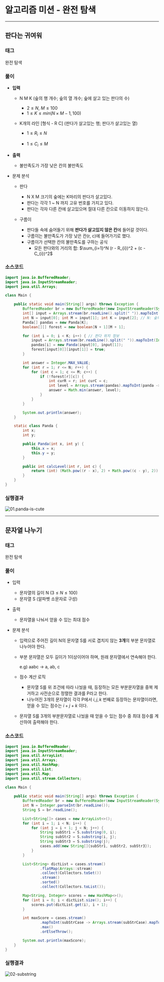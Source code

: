 # 알고리즘 미션 - 완전 탐색

---

## 판다는 귀여워

### 태그

완전 탐색

### 풀이

- **입력**
  - N M K (숲의 행 개수; 숲의 열 개수; 숲에 살고 있는 판다의 수)
    - $2 \le N,~M \le 100$
    - $1 \le K \le min(N \times M - 1,100)$

  - K개의 라인 [형식 - R C] (판다가 살고있는 행; 판다가 살고있는 열)
    - $1 \le R_{i} \le N$
  
    - $1 \le C_{i} \le M$
  
- **출력**
  - 불만족도가 가장 낮은 칸의 불만족도

- 문제 분석
  - 판다
    - N X M 크기의 숲에는 K마리의 판다가 살고있다.
    - 판다는 각각 1 ~ N 까지 고유 번호를 가지고 있다.
    - 판다는 각자 다른 칸에 살고있으며 절대 다른 칸으로 이동하지 않는다.

  - 구름이
    - 판다들 속에 숨어들기 위해 **판다가 살고있지 않은 칸**에 들어갈 것이다.
    - 구름이는 불만족도가 가장 낮은 칸(r, c)에 들어가기로 했다.
    - 구름이가 선택한 칸의 불만족도를 구하는 공식
      - 모든 판다와의 거리의 합: $\sum_{i=1}^N (r - R_{i})^2 + (c - C_{i})^2$


### 소스코드

```java
import java.io.BufferedReader;
import java.io.InputStreamReader;
import java.util.Arrays;

class Main {

    public static void main(String[] args) throws Exception {
        BufferedReader br = new BufferedReader(new InputStreamReader(System.in));
        int[] input = Arrays.stream(br.readLine().split(" ")).mapToInt(Integer::parseInt).toArray();
        int N = input[0]; int M = input[1]; int K = input[2]; // N: 숲의 행 개수, M: 숲의 열 개수, K: 숲에 살고 있는 판다의 수
        Panda[] pandas = new Panda[K];
        boolean[][] forest = new boolean[N + 1][M + 1];

        for (int i = 0; i < K; i++) { // 판다 위치 정보
            input = Arrays.stream(br.readLine().split(" ")).mapToInt(Integer::parseInt).toArray();
            pandas[i] = new Panda(input[0], input[1]);
            forest[input[0]][input[1]] = true;
        }

        int answer = Integer.MAX_VALUE;
        for (int r = 1; r <= N; r++) {
            for (int c = 1; c <= M; c++) {
                if (!forest[r][c]) {
                    int curR = r; int curC = c;
                    int level = Arrays.stream(pandas).mapToInt(panda -> panda.calcLevel(curR, curC)).sum();
                    answer = Math.min(answer, level);
                }
            }
        }

        System.out.println(answer);
    }

    static class Panda {
        int x;
        int y;

        public Panda(int x, int y) {
            this.x = x;
            this.y = y;
        }

        public int calcLevel(int r, int c) {
            return (int) (Math.pow((r - x), 2) + Math.pow((c - y), 2));
        }
    }
}
```

### 실행결과

![01.panda-is-cute](./img/01.panda-is-cute.png)

---

## 문자열 나누기

### 태그

완전 탐색

### 풀이

- 입력

  - 문자열의 길이 N ($3 \le N \le 100$)
  - 문자열 S (알파벳 소문자로 구성)

- 출력

  - 문자열을 나눠서 얻을 수 있는 최대 점수

- 문제 분석

  - 입력으로 주어진 길이 N의 문자열 S를 서로 겹치지 않는 **3개**의 부분 문자열로 나누어야 한다.

  - 부분 문자열은 모두 길이가 1이상이어야 하며, 원래 문자열에서 연속해야 한다.

    e.g) aabc -> a, ab, c

  - 점수 계산 로직

    - 문자열 S를 위 조건에 따라 나눴을 때, 등장하는 모든 부분문자열을 중복 제거하고 사전순으로 정렬한 결과를 P라고 한다.
    - 나누어진 3개의 문자열이 각각 P에서 $i, j, k$ 번째로 등장하는 문자열이라면, 얻을 수 있는 점수는 $i + j + k$ 이다.

  - 문자열 S를 3개의 부분문자열로 나눴을 때 얻을 수 있는 점수 중 최대 점수를 계산하여 출력해야 한다.


### 소스코드

```java
import java.io.BufferedReader;
import java.io.InputStreamReader;
import java.util.ArrayList;
import java.util.Arrays;
import java.util.HashMap;
import java.util.List;
import java.util.Map;
import java.util.stream.Collectors;

class Main {
	
	public static void main(String[] args) throws Exception {
        BufferedReader br = new BufferedReader(new InputStreamReader(System.in));
        int N = Integer.parseInt(br.readLine());
        String S = br.readLine();

        List<String[]> cases = new ArrayList<>();
        for (int i = 1; i < N; i++) {
            for (int j = i + 1; j < N; j++) {
                String subStr1 = S.substring(0, i);
                String subStr2 = S.substring(i, j);
                String subStr3 = S.substring(j);
                cases.add(new String[]{subStr1, subStr2, subStr3});
            }
        }

        List<String> dictList = cases.stream()
                .flatMap(Arrays::stream)
                .collect(Collectors.toSet())
                .stream()
                .sorted()
                .collect(Collectors.toList());

        Map<String, Integer> scores = new HashMap<>();
        for (int i = 0; i < dictList.size(); i++) {
            scores.put(dictList.get(i), i + 1);
        }

        int maxScore = cases.stream()
                .mapToInt(subStrCase -> Arrays.stream(subStrCase).mapToInt(scores::get).sum())
                .max()
                .orElseThrow();

        System.out.println(maxScore);
    }
}
```

### 실행결과

![02-substring](./img/02-substring.png)
